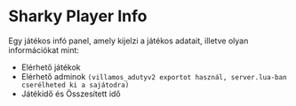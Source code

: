 # Sharky Player Info

Egy játékos infó panel, amely kijelzi a játékos adatait, illetve olyan információkat mint:
- Elérhető játékok
- Elérhető adminok ```(villamos_adutyv2 exportot használ, server.lua-ban cserélheted ki a sajátodra)```
- Játékidő és Összesített idő